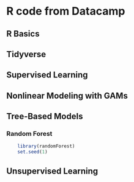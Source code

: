 # R code from Datacamp

## R Basics

## Tidyverse

## Supervised Learning

## Nonlinear Modeling with GAMs

## Tree-Based Models

### Random Forest

```R
    library(randomForest)
    set.seed(1)
```

## Unsupervised Learning
